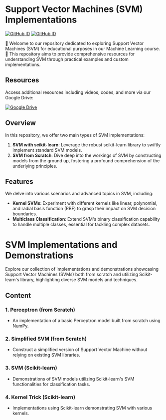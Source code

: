 # Support Vector Machines (SVM) Implementations
[![GitHub ID](https://img.shields.io/badge/GitHub-shining0611armor-blue?style=flat&logo=github)](https://github.com/shining0611armor)
[![GitHub ID](https://img.shields.io/badge/GitHub-MJAHMADEE-blue?style=flat&logo=github)](https://github.com/MJAHMADEE)

🌟 Welcome to our repository dedicated to exploring Support Vector Machines (SVM) for educational purposes in our Machine Learning course. 🌟 This repository aims to provide comprehensive resources for understanding SVM through practical examples and custom implementations.

## Resources

Access additional resources including videos, codes, and more via our Google Drive:

[![Google Drive](https://img.shields.io/badge/Google%20Drive-Access%20Resources-blue?style=for-the-badge&logo=google-drive)](https://drive.google.com/drive/folders/19lYeQJ_cXTi2UoqB2HKaZs1qosyNLqWZ?usp=sharing)


## Overview

In this repository, we offer two main types of SVM implementations:

1. **SVM with scikit-learn**: Leverage the robust scikit-learn library to swiftly implement standard SVM models.
2. **SVM from Scratch**: Dive deep into the workings of SVM by constructing models from the ground up, fostering a profound comprehension of the underlying principles.

## Features

We delve into various scenarios and advanced topics in SVM, including:

- **Kernel SVMs**: Experiment with different kernels like linear, polynomial, and radial basis function (RBF) to grasp their impact on SVM decision boundaries.
- **Multiclass Classification**: Extend SVM's binary classification capability to handle multiple classes, essential for tackling complex datasets.

# SVM Implementations and Demonstrations

Explore our collection of implementations and demonstrations showcasing Support Vector Machines (SVMs) both from scratch and utilizing Scikit-learn's library, highlighting diverse SVM models and techniques.

## Content

### 1. Perceptron (from Scratch)
- An implementation of a basic Perceptron model built from scratch using NumPy.

### 2. Simplified SVM (from Scratch)
- Construct a simplified version of Support Vector Machine without relying on existing SVM libraries.

### 3. SVM (Scikit-learn)
- Demonstrations of SVM models utilizing Scikit-learn's SVM functionalities for classification tasks.

### 4. Kernel Trick (Scikit-learn)
- Implementations using Scikit-learn demonstrating SVM with various kernels.

